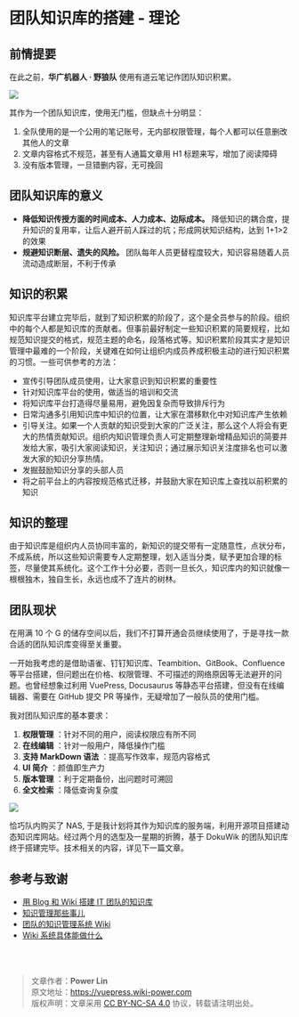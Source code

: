 # 团队知识库的搭建 - 理论

## 前情提要

在此之前，**华广机器人 · 野狼队** 使用有道云笔记作团队知识积累。

![](https://wiki-media-1253965369.cos.ap-guangzhou.myqcloud.com/img/20201203152655.jpg)

其作为一个团队知识库，使用无门槛，但缺点十分明显：

1. 全队使用的是一个公用的笔记账号，无内部权限管理，每个人都可以任意删改其他人的文章
2. 文章内容格式不规范，甚至有人通篇文章用 H1 标题来写，增加了阅读障碍
3. 没有版本管理，一旦错删内容，无可挽回

## 团队知识库的意义

- **降低知识传授方面的时间成本、人力成本、边际成本。** 降低知识的耦合度，提升知识的复用率，让后人避开前人踩过的坑；形成网状知识结构，达到 1+1>2 的效果
- **规避知识断层、遗失的风险。** 团队每年人员更替程度较大，知识容易随着人员流动造成断层，不利于传承

## 知识的积累

知识库平台建立完毕后，就到了知识积累的阶段了，这个是全员参与的阶段。组织中的每个人都是知识库的贡献者。但事前最好制定一些知识积累的简要规程，比如规范知识提交的格式，规范主题的命名，段落格式等。知识积累阶段其实才是知识管理中最难的一个阶段，关键难在如何让组织内成员养成积极主动的进行知识积累的习惯。一些可供参考的方法：

- 宣传引导团队成员使用，让大家意识到知识积累的重要性
- 针对知识库平台的使用，做适当的培训和交流
- 将知识库平台打造得尽量易用，避免因复杂而导致排斥行为
- 日常沟通多引用知识库中知识的位置，让大家在潜移默化中对知识库产生依赖
- 引导关注。如果一个人贡献的知识受到大家的广泛关注，那么这个人将会有更大的热情贡献知识。组织内知识管理负责人可定期整理新增精品知识的简要并发给大家，吸引大家阅读知识，关注知识；通过展示知识关注度排名也可以激发大家的知识分享热情。
- 发掘鼓励知识分享的头部人员
- 将之前平台上的内容按规范格式迁移，并鼓励大家在知识库上查找以前积累的知识

## 知识的整理

由于知识库是组织内人员协同丰富的，新知识的提交带有一定随意性，点状分布，不成系统，所以这些知识需要专人定期整理，划入适当分类，赋予更加合理的标签，尽量使其系统化。这个工作十分必要，否则一旦长久，知识库内的知识就像一根根独木，独自生长，永远也成不了连片的树林。

## 团队现状

在用满 10 个 G 的储存空间以后，我们不打算开通会员继续使用了，于是寻找一款合适的团队知识库变得至关重要。

一开始我考虑的是借助语雀、钉钉知识库、Teambition、GitBook、Confluence 等平台搭建，但问题出在价格、权限管理、不可描述的网络原因等无法避开的问题。也曾经想象过利用 VuePress, Docusaurus 等静态平台搭建，但没有在线编辑器、需要在 GitHub 提交 PR 等操作，无疑增加了一般队员的使用门槛。

我对团队知识库的基本要求：

1. **权限管理** ：针对不同的用户，阅读权限应有所不同
2. **在线编辑** ：针对一般用户，降低操作门槛
3. **支持 MarkDown 语法** ：提高写作效率，规范内容格式
4. **UI 简介** ：颜值即生产力
5. **版本管理** ：利于定期备份，出问题时可溯回
6. **全文检索** ：降低查询复杂度

![](https://wiki-media-1253965369.cos.ap-guangzhou.myqcloud.com/img/20201203161132.png)

恰巧队内购买了 NAS, 于是我计划将其作为知识库的服务端，利用开源项目搭建动态知识库网站。经过两个月的选型及一星期的折腾，基于 DokuWik 的团队知识库终于搭建完毕。技术相关的内容，详见下一篇文章。

## 参考与致谢 

* [用 Blog 和 Wiki 搭建 IT 团队的知识库](https://www.cnblogs.com/chwkai/archive/2005/12/29/307761.html)
* [知识管理那些事儿](https://tonybai.com/2011/11/23/those-things-about-knowledge-management/)
* [团队的知识管理系统 Wiki](http://blog.davidrobot.com/2014/06/team_knowledge_management.html)
* [Wiki 系统具体能做什么](http://blog.davidrobot.com/2014/07/the_function_of_wiki.html)

<br />

<br />

> 文章作者：**Power Lin**  
> 原文地址：<https://vuepress.wiki-power.com>  
> 版权声明：文章采用 [CC BY-NC-SA 4.0](https://creativecommons.org/licenses/by/4.0/deed.zh) 协议，转载请注明出处。
